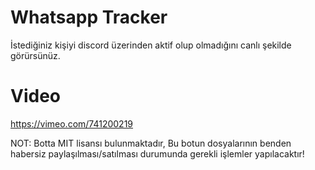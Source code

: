 # Whatsapp Tracker
İstediğiniz kişiyi discord üzerinden aktif olup olmadığını canlı şekilde görürsünüz.

# Video
https://vimeo.com/741200219

NOT: Botta MIT lisansı bulunmaktadır, Bu botun dosyalarının benden habersiz paylaşılması/satılması durumunda gerekli işlemler yapılacaktır!
